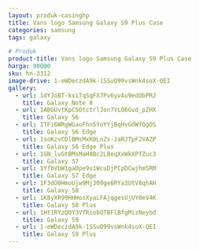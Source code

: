 ```yaml
---
layout: produk-casinghp
title: Vans logo Samsung Galaxy S9 Plus Case
categories: samsung
tags: galaxy

# Produk
product-title: Vans logo Samsung Galaxy S9 Plus Case
harga: 90000
sku: hn-3312
image-drive: 1-eWDeczdA9k-1SSuQ99vsWnk4soX-QEI
gallery:
  - url: 1dYJoBT-kxiTqSqFX7Pv6yvAu9edObPRJ
    title: Galaxy Note 8
  - url: 1ABGUvtKpC5OtctrlJon7YLO6Gvd_pZHX
    title: Galaxy S6
  - url: 1TFi6WRgWGaoFhn5YoYYjBqHvGdWfQgOS
    title: Galaxy S6 Edge
  - url: 1soKzvCDlBMsMxK0LnZs-JaRJTpF2VAZP
    title: Galaxy S6 Edge Plus
  - url: 1GN_lvGtBMsMaH8Bc2LBeqXxWkXPfZuc3
    title: Galaxy S7
  - url: 1YfbVbW1gaDpe9v1WcuDjPCpDCwjhmSRM
    title: Galaxy S7 Edge
  - url: 1F3dO0HmoUjw9Mj309ge6RYa3UtV8qhAH
    title: Galaxy S8
  - url: 1K8yXR99HHHosXyaLFAjqgesUjUY0eV4K
    title: Galaxy S8 Plus
  - url: 1Ht1RYzQ0Y3VfRiobOTBFlBfgMizNeybd
    title: Galaxy S9
  - url: 1-eWDeczdA9k-1SSuQ99vsWnk4soX-QEI
    title: Galaxy S9 Plus
---
```

